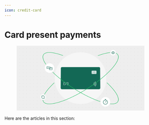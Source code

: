 ```yaml
---
icon: credit-card
---
```


# Card present payments

<figure><img src="../.gitbook/assets/Card present payments B (1).png" alt=""><figcaption></figcaption></figure>

Here are the articles in this section:
